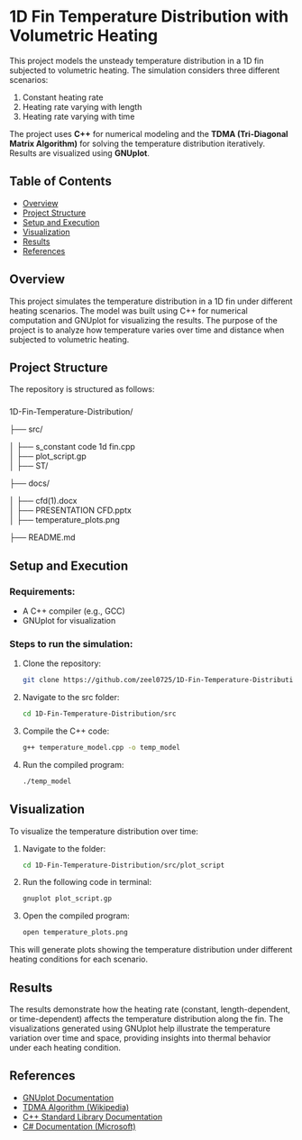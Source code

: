 # 1D Fin Temperature Distribution with Volumetric Heating

This project models the unsteady temperature distribution in a 1D fin subjected to volumetric heating. The simulation considers three different scenarios:
1. Constant heating rate
2. Heating rate varying with length
3. Heating rate varying with time

The project uses **C++** for numerical modeling and the **TDMA (Tri-Diagonal Matrix Algorithm)** for solving the temperature distribution iteratively. Results are visualized using **GNUplot**.

## Table of Contents
- [Overview](#overview)
- [Project Structure](#project-structure)
- [Setup and Execution](#setup-and-execution)
- [Visualization](#visualization)
- [Results](#results)
- [References](#references)

## Overview
This project simulates the temperature distribution in a 1D fin under different heating scenarios. The model was built using C++ for numerical computation and GNUplot for visualizing the results. The purpose of the project is to analyze how temperature varies over time and distance when subjected to volumetric heating.

## Project Structure
The repository is structured as follows:
###
1D-Fin-Temperature-Distribution/

├── src/

│   ├── s_constant code 1d fin.cpp      
│   ├── plot_script.gp                  
│   ├── ST/                            


├── docs/

│   ├── cfd(1).docx                 
│   ├── PRESENTATION CFD.pptx          
│   ├── temperature_plots.png

├── README.md                     


## Setup and Execution
### Requirements:
- A C++ compiler (e.g., GCC)
- GNUplot for visualization

### Steps to run the simulation:
1. Clone the repository:
   ```bash
   git clone https://github.com/zeel0725/1D-Fin-Temperature-Distribution.git
2. Navigate to the src folder:
   ```bash
   cd 1D-Fin-Temperature-Distribution/src
4. Compile the C++ code:
   ```bash
   g++ temperature_model.cpp -o temp_model
6. Run the compiled program:
   ```bash
   ./temp_model

## Visualization

To visualize the temperature distribution over time:
1. Navigate to the folder:
   ```bash
   cd 1D-Fin-Temperature-Distribution/src/plot_script
4. Run the following code in terminal:
   ```bash
   gnuplot plot_script.gp
6. Open the compiled program:
   ```bash
   open temperature_plots.png


This will generate plots showing the temperature distribution under different heating conditions for each scenario.

## Results

The results demonstrate how the heating rate (constant, length-dependent, or time-dependent) affects the temperature distribution along the fin. The visualizations generated using GNUplot help illustrate the temperature variation over time and space, providing insights into thermal behavior under each heating condition.


## References
- [GNUplot Documentation](http://www.gnuplot.info/documentation.html)
- [TDMA Algorithm (Wikipedia)](https://en.wikipedia.org/wiki/Tridiagonal_matrix_algorithm)
- [C++ Standard Library Documentation](https://en.cppreference.com/w/)
- [C# Documentation (Microsoft)](https://learn.microsoft.com/en-us/dotnet/csharp/)



